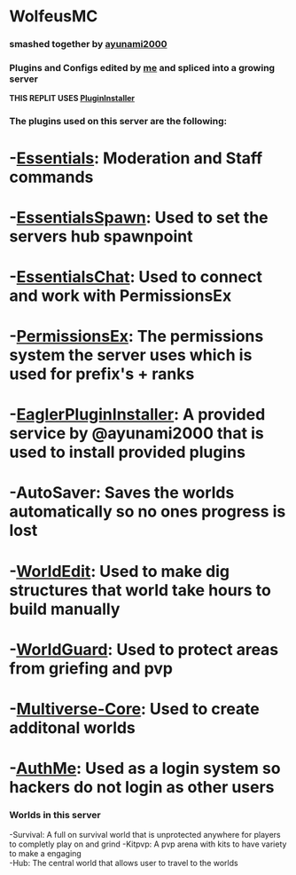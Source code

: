 # WolfeusMC

### smashed together by [ayunami2000](https://github.com/ayunami2000)
### Plugins and Configs edited by [me](https://replit.com/@Wolfeus) and spliced into a growing server

**THIS REPLIT USES [PluginInstaller](https://github.com/darverdevs/PluginInstaller)**

### The plugins used on this server are the following:

# -[Essentials](https://dev.bukkit.org/projects/essentials): Moderation and Staff commands
# -[EssentialsSpawn](https://dev.bukkit.org/projects/essentials): Used to set the servers hub spawnpoint 
# -[EssentialsChat](https://dev.bukkit.org/projects/essentials): Used to connect and work with PermissionsEx 
# -[PermissionsEx](https://dev.bukkit.org/projects/permissionsex): The permissions system the server uses which is used for prefix's + ranks 
# -[EaglerPluginInstaller](https://github.com/darverdevs/PluginInstaller): A provided service by @ayunami2000 that is used to install provided plugins 
# -AutoSaver: Saves the worlds automatically so no ones progress is lost
# -[WorldEdit](https://dev.bukkit.org/projects/worldedit): Used to make dig structures that world take hours to build manually
# -[WorldGuard](https://dev.bukkit.org/projects/worldguard): Used to protect areas from griefing and pvp 
# -[Multiverse-Core](https://dev.bukkit.org/projects/multiverse-core): Used to create additonal worlds
# -[AuthMe](https://dev.bukkit.org/projects/authme): Used as a login system so hackers do not login as other users

### Worlds in this server

-Survival: A full on survival world that is unprotected anywhere for players to completly play on and grind
-Kitpvp: A pvp arena with kits to have variety to make a engaging  
-Hub: The central world that allows user to travel to the worlds
